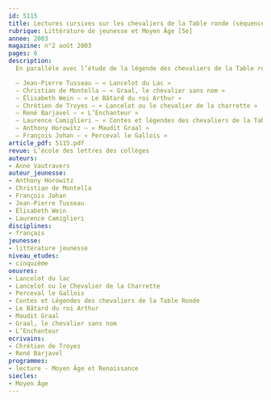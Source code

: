 ```yaml
---
id: 5115
title: Lectures cursives sur les chevaliers de la Table ronde (séquence)
rubrique: Littérature de jeunesse et Moyen Âge [5e]
annee: 2003
magazine: n°2 août 2003
pages: 6
description: 
  En parallèle avec l’étude de la légende des chevaliers de la Table ronde au programme de cinquième, cet article suggère quelques ouvrages à faire circuler dans la classe. Mythes éternels que l’on retrouve dans de nombreux films, romans ou même publicités, la légende arthurienne et la quête du Graal représentent un ensemble d’aventures extraordinaires. De l’épée que le jeune Arthur arrache à la pierre, à la Table ronde où se retrouvent les meilleurs chevaliers, en passant par les sentiments amoureux plus ou moins contrariés, de multiples épisodes s’enchaînent. Les versions proposées aux élèves sont plus ou moins proches de la version originale de Chrétien de Troyes, et plus ou moins adaptées de la langue du Moyen Âge.

  – Jean-Pierre Tusseau – « Lancelot du Lac »
  – Christian de Montella – « Graal, le chevalier sans nom »
  – Élisabeth Wein – « Le Bâtard du roi Arthur »
  – Chrétien de Troyes – « Lancelot ou le chevalier de la charrette »
  – René Barjavel – « L’Enchanteur »
  – Laurence Camiglieri – « Contes et légendes des chevaliers de la Table ronde »
  – Anthony Horowitz – « Maudit Graal »
  – François Johan – « Perceval le Gallois »
article_pdf: 5115.pdf
revue: L’école des lettres des collèges
auteurs:
- Anne Vautravers
auteur_jeunesse:
- Anthony Horowitz
- Christian de Montella
- François Johan
- Jean-Pierre Tusseau
- Élisabeth Wein
- Laurence Camiglieri
disciplines:
- français
jeunesse:
- littérature jeunesse
niveau_etudes:
- cinquième
oeuvres:
- Lancelot du lac
- Lancelot ou le Chevalier de la Charrette
- Perceval le Gallois
- Contes et Légendes des chevaliers de la Table Ronde
- Le Bâtard du roi Arthur
- Maudit Graal
- Graal, le chevalier sans nom
- L’Enchanteur
ecrivains:
- Chrétien de Troyes
- René Barjavel
programmes:
- lecture - Moyen Âge et Renaissance
siecles:
- Moyen Âge
---
```

